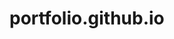 # portfolio.github.io
<!DOCTYPE html>
<html>
    <head>
        <title>Samaritan</title>
        <meta charset="UTF-8">
        <meta name="theme-color" content="#000000">
        <meta name="apple-mobile-web-app-capable" content="yes">
        <link rel="icon" sizes="192x192" href="./img/icon.png">
		<link rel="manifest" href="./manifest.json">
        <meta name="viewport" content="width=device-width, user-scalable=no, initial-scale=1.0">
        <script type="text/javascript" src="./js/jquery-1.11.0.min.js"></script>
        <script type="text/javascript" src="./js/velocity.min.js"></script>
        <script type="text/javascript" src="./js/screenfull.min.js"></script>
        <script type="text/javascript" src="./js/phraselist.js"></script>
        <script type="text/javascript" src="./js/samaritan.js"></script>
        <script type="text/javascript" src="./js/annyang.min.js"></script>
        <script type="text/javascript" src="./js/speech.js"></script>
        <script type="text/javascript" src="./js/main.js"></script>
        <link rel="stylesheet" type="text/css" href="./css/style.css">
    </head>
    <body>
		<div id="boot-screen" style="margin: 0; height:100vh; pointer-events: none;">
			<div id="boot-video"></div>
			<script>
				var tag = document.createElement('script');
				tag.src = "https://www.youtube.com/player_api";

				var firstScriptTag = document.getElementsByTagName('script')[0];
				firstScriptTag.parentNode.insertBefore(tag, firstScriptTag);

				var player;

				function onYouTubePlayerAPIReady() {
					player = new YT.Player('boot-video', {
						height: '100%',
						width: '100%',
						videoId: 'xHAzhkIt0z4',
						playerVars: {
							rel: 0,
							autoplay: 1,
							showinfo: 0,
							iv_load_policy: 3,
							controls: 0,
							modestbranding: 1,
							enablejsapi: 1
						},
						events: {
							'onReady': onPlayerReady,
						}
					});
				}

				function onPlayerReady(event) {
					event.target.mute();
				}
			</script>
		</div>
        <div id="interface">
			<div id="main">
				<p>&nbsp;</p>
				<hr />
			</div>
			<div id="marker">
				<span id="triangle">&#9650</span>
			</div>
        </div>
    </body>
</html>
